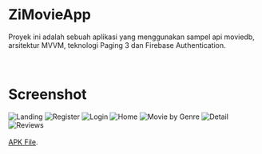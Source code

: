 # ZiMovieApp
Proyek ini adalah sebuah aplikasi yang menggunakan sampel api moviedb, arsitektur MVVM, teknologi Paging 3 dan Firebase Authentication.
<br>
<br>
<br>
# Screenshot
![Landing](/images/landing.jpg)
![Register](/images/register.jpg)
![Login](/images/login.jpg)
![Home](/images/home.jpg)
![Movie by Genre](/images/movie_by_genre.jpg)
![Detail](/images/detail.jpg)
![Reviews](/images/reviews.jpg)
<br>
<br>
[APK File](https://pages.github.com/).
